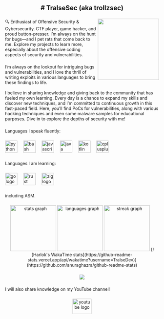 <h2 align="center"># TralseSec (aka trollzsec)</h2>

###

<img align="right" height="200" src="https://i.giphy.com/CuuSHzuc0O166MRfjt.webp"  />

###

<p align="left">🔍 Enthusiast of Offensive Security & Cybersecurity. CTF player, game hacker, and proud button-presser. I’m always on the hunt for bugs—and I pet rats that come back to me. Explore my projects to learn more, especially about the offensive coding aspects of security and vulnerabilities.</p>

###

<p align="left">I’m always on the lookout for intriguing bugs and vulnerabilities, and I love the thrill of writing exploits in various languages to bring these findings to life.<br><br>I believe in sharing knowledge and giving back to the community that has fueled my own learning. Every day is a chance to expand my skills and discover new techniques, and I’m committed to continuous growth in this fast-paced field. Here, you’ll find PoCs for vulnerabilities, along with various hacking techniques and even some malware samples for educational purposes. Dive in to explore the depths of security with me!</p>

###

<p align="left">Languages I speak fluently:</p>

###

<div align="left">
  <img src="https://cdn.jsdelivr.net/gh/devicons/devicon/icons/python/python-original.svg" height="40" alt="python logo"  />
  <img width="12" />
  <img src="https://cdn.jsdelivr.net/gh/devicons/devicon/icons/bash/bash-original.svg" height="40" alt="bash logo"  />
  <img width="12" />
  <img src="https://cdn.jsdelivr.net/gh/devicons/devicon/icons/javascript/javascript-original.svg" height="40" alt="javascript logo"  />
  <img width="12" />
  <img src="https://cdn.jsdelivr.net/gh/devicons/devicon/icons/java/java-original.svg" height="40" alt="java logo"  />
  <img width="12" />
  <img src="https://cdn.jsdelivr.net/gh/devicons/devicon/icons/kotlin/kotlin-original.svg" height="40" alt="kotlin logo"  />
  <img width="12" />
  <img src="https://cdn.jsdelivr.net/gh/devicons/devicon/icons/cplusplus/cplusplus-original.svg" height="40" alt="cplusplus logo"  />
</div>

###

<p align="left">Languages I am learning:</p>

###

<div align="left">
  <img src="https://cdn.jsdelivr.net/gh/devicons/devicon/icons/go/go-original.svg" height="40" alt="go logo"  />
  <img width="12" />
  <img src="https://cdn.jsdelivr.net/gh/devicons/devicon/icons/rust/rust-original.svg" height="40" alt="rust logo"  />
  <img width="12" />
  <img src="https://cdn.jsdelivr.net/gh/devicons/devicon/icons/zig/zig-original.svg" height="40" alt="zig logo"  />
</div>

###

<p align="left">including ASM.</p>

###

<div align="center">
  <img src="https://github-readme-stats.vercel.app/api?username=TralseDev&hide_title=false&hide_rank=false&show_icons=true&include_all_commits=true&count_private=true&disable_animations=false&theme=midnight-purple&locale=en&hide_border=true&order=1" height="150" alt="stats graph"  />
  <img src="https://github-readme-stats.vercel.app/api/top-langs?username=TralseDev&locale=en&hide_title=false&layout=compact&card_width=320&langs_count=5&theme=midnight-purple&hide_border=true&order=2" height="150" alt="languages graph"  />
  <img src="https://streak-stats.demolab.com?user=TralseDev&locale=en&mode=daily&theme=midnight-purple&hide_border=true&border_radius=5&order=3" height="150" alt="streak graph"  />
  [![Harlok's WakaTime stats](https://github-readme-stats.vercel.app/api/wakatime?username=TralseDev)](https://github.com/anuraghazra/github-readme-stats)
</div>

###

<div align="center">
  <img src="https://visitor-badge.laobi.icu/badge?page_id=TralseDev.TralseDev&"  />
</div>

###

<p align="left">I will also share knowledge on my YouTube channel!</p>

###

<div align="center">
  <a href="https://www.youtube.com/@TralseSec" target="_blank">
    <img src="https://raw.githubusercontent.com/maurodesouza/profile-readme-generator/master/src/assets/icons/social/youtube/default.svg" width="62" height="50" alt="youtube logo"  />
  </a>
</div>

###

<!--<img src="https://raw.githubusercontent.com/TralseDev/TralseDev/output/snake.svg" alt="Snake animation" />-->

###
